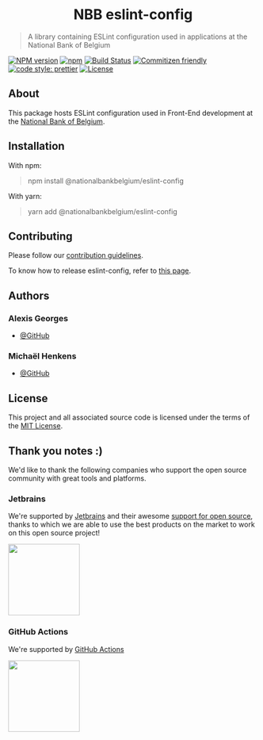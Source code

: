 <h1 align="center">
   NBB eslint-config
</h1>

> A library containing ESLint configuration used in applications at the National Bank of Belgium

[![NPM version](https://img.shields.io/npm/v/@nationalbankbelgium/eslint-config.svg)](https://www.npmjs.com/package/@nationalbankbelgium/eslint-config)
[![npm](https://img.shields.io/npm/dm/@nationalbankbelgium/eslint-config.svg)](https://www.npmjs.com/package/@nationalbankbelgium/eslint-config)
[![Build Status](https://github.com/NationalBankBelgium/eslint-config/workflows/build/badge.svg)](https://github.com/NationalBankBelgium/eslint-config/actions?query=workflow%3Abuild)
[![Commitizen friendly](https://img.shields.io/badge/commitizen-friendly-brightgreen.svg)](http://commitizen.github.io/cz-cli/)
[![code style: prettier](https://img.shields.io/badge/code_style-prettier-ff69b4.svg?style=flat-square)](https://github.com/prettier/prettier)
[![License](https://img.shields.io/cocoapods/l/AFNetworking.svg)](LICENSE)

## About

This package hosts ESLint configuration used in Front-End development at the [National Bank of Belgium](https://www.nbb.be).

## Installation

With npm:

> npm install @nationalbankbelgium/eslint-config

With yarn:

> yarn add @nationalbankbelgium/eslint-config

## Contributing

Please follow our [contribution guidelines](/CONTRIBUTING.md).

To know how to release eslint-config, refer to [this page](/RELEASE.md).

## Authors

### Alexis Georges

- [@GitHub](https://github.com/SuperITMan)

### Michaël Henkens

- [@GitHub](https://github.com/mhenkens)

## License

This project and all associated source code is licensed under the terms of the [MIT License](/LICENSE).

## Thank you notes :)

We'd like to thank the following companies who support the open source community with great tools and platforms.

### Jetbrains

We're supported by [Jetbrains](https://www.jetbrains.com) and their awesome [support for open source](https://www.jetbrains.com/buy/opensource/), thanks to which we are able to use the best products on the market to work on this open source project!

<a href="https://www.jetbrains.com"><img src="http://www.underconsideration.com/brandnew/archives/jetbrains_logo_detail.jpg" width="144px"></a>

### GitHub Actions

We're supported by [GitHub Actions](https://github.com/features/actions)

<a href="https://github.com/features/actions"><img src="https://github.githubassets.com/images/modules/site/features/actions-icon-actions.svg" width="144px"></a>
